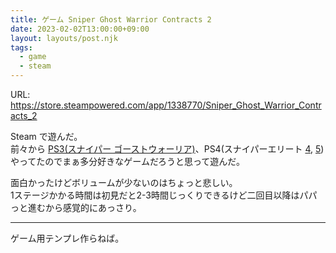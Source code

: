 ```yaml
---
title: ゲーム Sniper Ghost Warrior Contracts 2
date: 2023-02-02T13:00:00+09:00
layout: layouts/post.njk
tags:
  - game
  - steam
---
```


URL: https://store.steampowered.com/app/1338770/Sniper_Ghost_Warrior_Contracts_2

Steam で遊んだ。  
前々から [PS3(スナイパー ゴーストウォーリア)](https://www.amazon.co.jp/dp/B004YA0GKG)、PS4(スナイパーエリート [4](https://store.playstation.com/ja-jp/product/EP4529-CUSA04099_00-SNIPERELITE40000), [5](https://www.playstation.com/ja-jp/games/sniper-elite-5/)) やってたのでまぁ多分好きなゲームだろうと思って遊んだ。

面白かったけどボリュームが少ないのはちょっと悲しい。  
1ステージかかる時間は初見だと2-3時間じっくりできるけど二回目以降はパパっと進むから感覚的にあっさり。

---

ゲーム用テンプレ作らねば。


